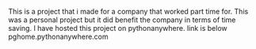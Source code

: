 This is a project that i made for a company that worked part time for.
This was a personal project but it did benefit the company in terms of time saving.
I have hosted this project on pythonanywhere.
link is below
pghome.pythonanywhere.com
